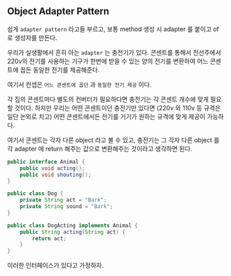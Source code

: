 ## Object Adapter Pattern

쉽게 `adapter pattern` 라고들 부르고, 보통 method 생성 시 adapter 를 붙이고 of 로 생성자를 만든다.

우리가 실생활에서 흔히 아는 `adapter` 는 충전기가 있다. 콘센트를 통해서 전선주에서 220v의 전기를 사용하는 기구가 한번에 받을 수 있는
양의 전기를 변환하여 어느 콘센트에 꼽든 동일한 전기를 제공해준다.

여기서 컨셉은 `어느 콘센트에 꼽던` 과 `동일한 전기 제공` 이다.

각 집의 콘센트마다 별도의 컨버터가 필요하다면 충전기는 각 콘센트 개수에 맞게 필요할 것이다. 하지만 우리는 어떤 콘센트이던
충전기만 있다면 (220v 와 110v 등 규격은 일단 논외로 치고) 어떤 콘센트에서든 전기를 기기가 원하는 규격에 맞게 제공이 가능하다.

여기서 콘센트는 각자 다른 object 라고 볼 수 있고, 충전기는 그 각자 다른 object 를 각 adapter 에 return 해주는 값으로 변환해주는 것이라고 생각하면 된다.

```java
public interface Animal {
	public void acting();
    public void shouting();
}

public class Dog {
	private String act = "Bark";
	private String sound = "Bark";
}

public class DogActing implements Animal {
	public String acting(String act) {
		return act;
    }
}
```

이러한 인터페이스가 있다고 가정하자. 

